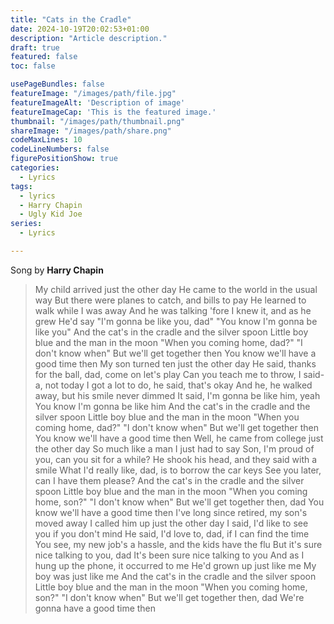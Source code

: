 ```yaml
---
title: "Cats in the Cradle" 
date: 2024-10-19T20:02:53+01:00 
description: "Article description." 
draft: true 
featured: false
toc: false 

usePageBundles: false 
featureImage: "/images/path/file.jpg" 
featureImageAlt: 'Description of image' 
featureImageCap: 'This is the featured image.' 
thumbnail: "/images/path/thumbnail.png" 
shareImage: "/images/path/share.png" 
codeMaxLines: 10 
codeLineNumbers: false 
figurePositionShow: true 
categories:
  - Lyrics
tags:
  - lyrics
  - Harry Chapin
  - Ugly Kid Joe
series:
  - Lyrics

---
```





Song by **Harry Chapin**

>My child arrived just the other day
He came to the world in the usual way
But there were planes to catch, and bills to pay
He learned to walk while I was away
And he was talking 'fore I knew it, and as he grew
He'd say "I'm gonna be like you, dad"
"You know I'm gonna be like you"
And the cat's in the cradle and the silver spoon
Little boy blue and the man in the moon
"When you coming home, dad?" "I don't know when"
But we'll get together then
You know we'll have a good time then
My son turned ten just the other day
He said, thanks for the ball, dad, come on let's play
Can you teach me to throw, I said-a, not today
I got a lot to do, he said, that's okay
And he, he walked away, but his smile never dimmed
It said, I'm gonna be like him, yeah
You know I'm gonna be like him
And the cat's in the cradle and the silver spoon
Little boy blue and the man in the moon
"When you coming home, dad?" "I don't know when"
But we'll get together then
You know we'll have a good time then
Well, he came from college just the other day
So much like a man I just had to say
Son, I'm proud of you, can you sit for a while?
He shook his head, and they said with a smile
What I'd really like, dad, is to borrow the car keys
See you later, can I have them please?
And the cat's in the cradle and the silver spoon
Little boy blue and the man in the moon
"When you coming home, son?" "I don't know when"
But we'll get together then, dad
You know we'll have a good time then
I've long since retired, my son's moved away
I called him up just the other day
I said, I'd like to see you if you don't mind
He said, I'd love to, dad, if I can find the time
You see, my new job's a hassle, and the kids have the flu
But it's sure nice talking to you, dad
It's been sure nice talking to you
And as I hung up the phone, it occurred to me
He'd grown up just like me
My boy was just like me
And the cat's in the cradle and the silver spoon
Little boy blue and the man in the moon
"When you coming home, son?" "I don't know when"
But we'll get together then, dad
We're gonna have a good time then
